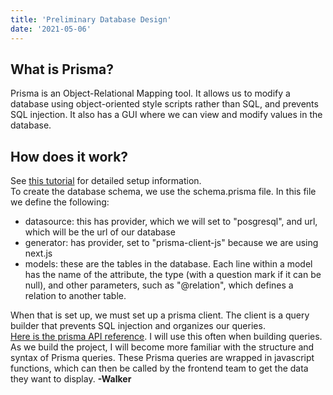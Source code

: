 ```yaml
---
title: 'Preliminary Database Design'
date: '2021-05-06'
---
```


## What is Prisma?
Prisma is an Object-Relational Mapping tool. It allows us to modify a database using object-oriented style scripts rather than SQL, and prevents SQL injection. It also has a GUI where we can view and modify values in the database.

## How does it work?
See [this tutorial](https://vercel.com/guides/nextjs-prisma-postgres) for detailed setup information.  
To create the database schema, we use the schema.prisma file. In this file we define the following:
* datasource: this has provider, which we will set to "posgresql", and url, which will be the url of our database
* generator: has provider, set to "prisma-client-js" because we are using next.js
* models: these are the tables in the database. Each line within a model has the name of the attribute, the type (with a question mark if it can be null), and other parameters, such as "@relation", which defines a relation to another table.

When that is set up, we must set up a prisma client. The client is a query builder that prevents SQL injection and organizes our queries.  
[Here is the prisma API reference](https://www.prisma.io/docs/concepts/components/prisma-client). I will use this often when building queries.
As we build the project, I will become more familiar with the structure and syntax of Prisma queries. These Prisma queries are wrapped in javascript functions, which can then be called by the frontend team to get the data they want to display.
**-Walker**